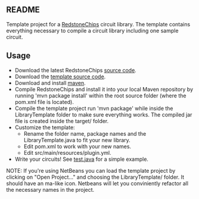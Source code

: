 README
-------

Template project for a [RedstoneChips](http://github.com/eisental/RedstoneChips) circuit library.
The template contains everything necessary to compile a circuit library including one sample circuit. 

Usage
-------
- Download the latest RedstoneChips [source code](https://github.com/eisental/RedstoneChips/zipball/master).
- Download the [template source code](https://github.com/eisental/LibraryTemplate/zipball/master).
- Download and install [maven](http://maven.apache.org/).
- Compile RedstoneChips and install it into your local Maven repository by running 'mvn package install' within the root source folder (where the pom.xml file is located).
- Compile the template project run 'mvn package' while inside the LibraryTemplate folder to make sure everything works. The compiled jar file is created inside the target/ folder. 
- Customize the template: 
	- Rename the folder name, package names and the LibraryTemplate.java to fit your new library. 
	- Edit pom.xml to work with your new names.
	- Edit src/main/resources/plugin.yml.
- Write your circuits! See [test.java](https://github.com/eisental/LibraryTemplate/blob/master/src/main/java/org/tal/librarytemplate/test.java) for a simple example.

NOTE: If you're using NetBeans you can load the template project by clicking on "Open Project..." and choosing the LibraryTemplate/ folder. It should have an ma-like icon. Netbeans will let you conviniently refactor all the necessary names in the project.

